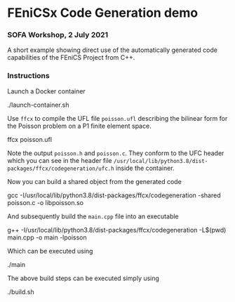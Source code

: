 # FEniCSx Code Generation demo
### SOFA Workshop, 2 July 2021

A short example showing direct use of the automatically generated code
capabilities of the FEniCS Project from C++.

### Instructions

Launch a Docker container

  ./launch-container.sh

Use `ffcx` to compile the UFL file `poisson.ufl` describing the bilinear
form for the Poisson problem on a P1 finite element space.

  ffcx poisson.ufl

Note the output `poisson.h` and `poisson.c`. They conform to the UFC header
which you can see in the header file 
`/usr/local/lib/python3.8/dist-packages/ffcx/codegeneration/ufc.h` inside the
container.

Now you can build a shared object from the generated code

  gcc -I/usr/local/lib/python3.8/dist-packages/ffcx/codegeneration -shared poisson.c -o libpoisson.so

And subsequently build the `main.cpp` file into an executable

  g++ -I/usr/local/lib/python3.8/dist-packages/ffcx/codegeneration -L$(pwd) main.cpp -o main -lpoisson

Which can be executed using

  ./main

The above build steps can be executed simply using

  ./build.sh
